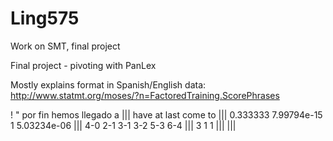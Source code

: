 # Ling575

Work on SMT, final project

Final project - pivoting with PanLex

Mostly explains format in Spanish/English data:
http://www.statmt.org/moses/?n=FactoredTraining.ScorePhrases

! &quot; por fin hemos llegado a ||| have at last come to ||| 0.333333 7.99794e-15 1 5.03234e-06 ||| 4-0 2-1 3-1 3-2 5-3 6-4 ||| 3 1 1 ||| |||
